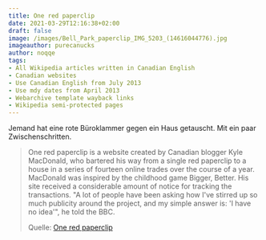 ```yaml
---
title: One red paperclip
date: 2021-03-29T12:16:38+02:00
draft: false
image: /images/Bell_Park_paperclip_IMG_5203_(14616044776).jpg
imageauthor: purecanucks
author: noqqe
tags:
- All Wikipedia articles written in Canadian English
- Canadian websites
- Use Canadian English from July 2013
- Use mdy dates from April 2013
- Webarchive template wayback links
- Wikipedia semi-protected pages
---
```


Jemand hat eine rote Büroklammer gegen ein Haus getauscht. Mit ein paar
Zwischenschritten.

> One red paperclip is a website created by Canadian blogger Kyle MacDonald, who
> bartered his way from a single red paperclip to a house in a series of
> fourteen online trades over the course of a year. MacDonald was inspired by
> the childhood game Bigger, Better. His site received a considerable amount of
> notice for tracking the transactions. "A lot of people have been asking how
> I've stirred up so much publicity around the project, and my simple answer is:
> 'I have no idea'", he told the BBC.
>
> Quelle: [One red paperclip](https://en.wikipedia.org/wiki/One_red_paperclip)

